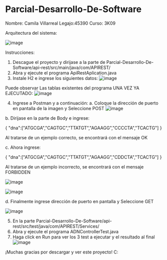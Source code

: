 # Parcial-Desarrollo-De-Software

 Nombre: Camila Villarreal
 Legajo:45390
 Curso: 3K09

 Arquitectura del sistema:

 ![image](https://github.com/user-attachments/assets/a8e8d323-b3a4-4aab-993f-65e72484eae9)



 Instrucciones:
 1. Descague el proyecto y dirijase a la parte de Parcial-Desarrollo-De-Software/api-rest/src/main/java/com/APIREST/
 2. Abra y ejecute el programa ApiRestAplication.java
 3. Instale H2 e ingrese los siguientes datos:
 ![image](https://github.com/user-attachments/assets/6311ac17-89a1-453f-a668-e26d9eef4f0e)

Puede observar Las tablas existentes del programa UNA VEZ YA EJECUTADO:
![image](https://github.com/user-attachments/assets/4c1c59b1-9b4f-4de7-8ca5-e65c1298e904)


4. Ingrese a Postman y a continuación:
  a. Coloque la dirección de puerto en pantalla de la imagen y Seleccione POST
![image](https://github.com/user-attachments/assets/a6622360-44f9-4134-b503-9f102c0bd1f9)

  b. Dirijase en la parte de Body e ingrese:

{
"dna":["ATGCGA","CAGTGC","TTATGT","AGAAGG","CCCCTA","TCACTG"]
}

Al tratarse de un ejemplo correcto, se encontrará con el mensaje OK

  c. Ahora ingrese:

{
"dna":["ATGCGA","CAGTGC","TTATGT","AGAAGG","CDDCTA","TCACTG"]
}

Al tratarse de un ejemplo incorrecto, se encontrará con el mensaje FORBIDDEN

![image](https://github.com/user-attachments/assets/ae172262-aadc-4055-b4f3-dd60f2c0ed89)

![image](https://github.com/user-attachments/assets/441543c3-86b6-4056-b50b-ef212a1d7863)



d. Finalmente ingrese dirección de puerto en pantalla y Seleccione GET

![image](https://github.com/user-attachments/assets/9dcad06e-baf0-4368-9785-d75efa934496)

5. En la parte Parcial-Desarrollo-De-Software/api-rest/src/test/java/com/APIREST/Services/
6. Abra y ejecute el programa ADNControllerTest.java
7. Haga click en Run para ver los 3 test a ejecutar y el resultado al final
![image](https://github.com/user-attachments/assets/e788b648-96f6-47f2-8b82-5a8e56a859dc)

¡Muchas gracias por descargar y ver este proyecto! C:

